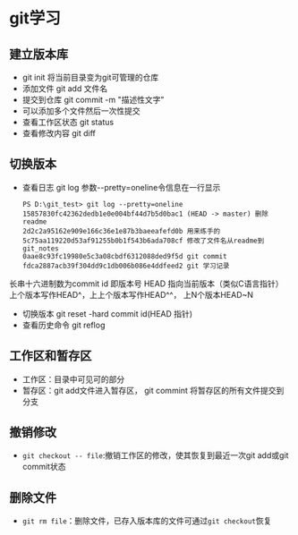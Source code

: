 # git学习
## 建立版本库
- git init 将当前目录变为git可管理的仓库
- 添加文件  git add 文件名
- 提交到仓库 git commit -m "描述性文字"
- 可以添加多个文件然后一次性提交
- 查看工作区状态 git status
- 查看修改内容 git diff
## 切换版本
- 查看日志 git log 参数--pretty=oneline令信息在一行显示
    ```
    PS D:\git_test> git log --pretty=oneline
    15857830fc42362dedb1e0e004bf44d7b5d0bac1 (HEAD -> master) 删除readme
    2d2c2a95162e909e166c36e1e87b3baeeafefd0b 用来练手的
    5c75aa119220d53af91255b0b1f543b6ada708cf 修改了文件名从readme到git_notes
    0aae8c93fc19980e5c3a08cbdf6312088ded9f5d git commit
    fdca2887acb39f304dd9c1db006b086e4ddfeed2 git 学习记录
    ```
长串十六进制数为commit id 即版本号
HEAD 指向当前版本（类似C语言指针） 上个版本写作HEAD^，上上个版本写作HEAD^^，
上N个版本HEAD~N
- 切换版本 git reset -hard commit id(HEAD 指针)
- 查看历史命令 git reflog
## 工作区和暂存区
- 工作区：目录中可见可的部分
- 暂存区：git add文件进入暂存区， git commint 将暂存区的所有文件提交到分支
## 撤销修改
- `git checkout -- file`:撤销工作区的修改，使其恢复到最近一次git add或git commit状态
## 删除文件
- `git rm file`：删除文件，已存入版本库的文件可通过`git checkout`恢复

